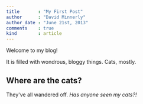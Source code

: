 ```yaml
---
title       : "My First Post"
author      : "David Minnerly"
author_date : "June 21st, 2013"
comments    : true
kind        : article
---
```


Welcome to my blog!

It is filled with wondrous, bloggy things. Cats, mostly.

## Where are the cats?

They\'ve all wandered off. *Has anyone seen my cats?!*